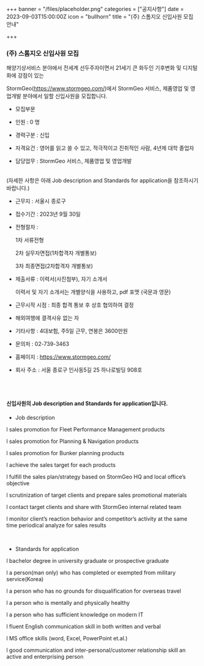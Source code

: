+++
banner = "/files/placeholder.png"
categories = ["공지사항"]
date = 2023-09-03T15:00:00Z
icon = "bullhorn"
title = "(주) 스톰지오 신입사원 모집 안내"

+++

### (주) 스톰지오 신입사원 모집


해양기상서비스 분야에서 전세계 선두주자이면서 21세기 큰 화두인 기후변화 및 디지털화에 강점이 있는

StormGeo(https://www.stormgeo.com/)에서 StormGeo 서비스, 제품영업 및 영업개발 분야에서 일할 신입사원을 모집합니다.


* 모집부문

- 인원 : 0 명

- 경력구분 : 신입

- 자격요건 : 영어를 읽고 쓸 수 있고, 적극적이고 진취적인 사람, 4년제 대학 졸업자

- 담당업무 : StormGeo 서비스, 제품영업 및 영업개발
<br>
(자세한 사항은 아래 Job description and Standards for application을 참조하시기 바랍니다.)

 

- 근무지 : 서울시 종로구

* 접수기간 : 2023년 9월 30일

* 전형절차 :

	1차 서류전형

	2차 실무자면접(1차합격자 개별통보)

	3차 최종면접(2차합격자 개별통보)

* 제출서류 : 이력서(사진첨부), 자기 소개서

	이력서 및 자기 소개서는 개별양식을 사용하고, pdf 포맷 (국문과 영문)

* 근무시작 시점 : 최종 합격 통보 후 상호 협의하여 결정

* 해외여행에 결격사유 없는 자

* 기타사항 : 4대보험, 주5일 근무, 연봉은 3600만원

* 문의처 : 02-739-3463

* 홈페이지 : https://www.stormgeo.com/

* 회사 주소 : 서울 종로구 인사동5길 25 하나로빌딩 908호

 
<br>
<br>

 
 
#### 신입사원의 Job description and Standards for application입니다.


* Job description

l   sales promotion for Fleet Performance Management products

l   sales promotion for Planning & Navigation products

l   sales promotion for Bunker planning products

l   achieve the sales target for each products

l   fulfill the sales plan/strategy based on StormGeo HQ and local office’s objective

l   scrutinization of target clients and prepare sales promotional materials

l   contact target clients and share with StormGeo internal related team

l   monitor client’s reaction behavior and competitor’s activity at the same time periodical analyze for sales results



<br>

* Standards for application

l   bachelor degree in university graduate or prospective graduate

l   a person(man only) who has completed or exempted from military service(Korea)

l   a person who has no grounds for disqualification for overseas travel

l   a person who is mentally and physically healthy

l   a person who has sufficient knowledge on modern IT

l   fluent English communication skill in both written and verbal

l   MS office skills (word, Excel, PowerPoint et.al.)

l   good communication and inter-personal/customer relationship skill an active and enterprising person



